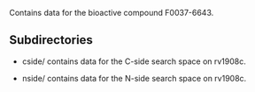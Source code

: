 Contains data for the bioactive compound F0037-6643.

## Subdirectories

- cside/ contains data for the C-side search space on rv1908c.

- nside/ contains data for the N-side search space on rv1908c.

